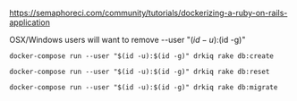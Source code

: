 https://semaphoreci.com/community/tutorials/dockerizing-a-ruby-on-rails-application

OSX/Windows users will want to remove --user "$(id -u):$(id -g)"

`docker-compose run --user "$(id -u):$(id -g)" drkiq rake db:create`

`docker-compose run --user "$(id -u):$(id -g)" drkiq rake db:reset`

`docker-compose run --user "$(id -u):$(id -g)" drkiq rake db:migrate`

